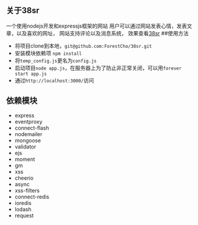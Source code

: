 ## 关于38sr
一个使用nodejs开发和expressjs框架的网站
用户可以通过网站发表心情，发表文章，以及喜欢的网址，
网站支持评论以及消息系统，
效果查看[38sr](http://38sr.com)
##使用方法
* 将项目clone到本地，`git@github.com:ForestCho/38sr.git`
* 安装模块依赖项 `npm install`
* 将`temp_config.js`更名为`config.js`
* 启动项目`node app.js`，在服务器上为了防止非正常关闭，可以用`forever start app.js`
* 通过`http://localhost:3000/`访问

## 依赖模块
* express
* eventproxy
* connect-flash
* nodemailer
* mongoose
* validator
* ejs
* moment
* gm
* xss
* cheerio
* async
* xss-filters
* connect-redis
* ioredis
* lodash
* request